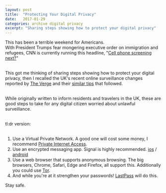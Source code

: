 ```yaml
---
layout: post
title:  "Protecting Your Digital Privacy"
date:   2017-01-29
categories: archive digital privacy
excerpt: "Sharing steps showing how to protect your digital privacy"
---
```


This has been a terrible weekend for Americans.     
With President Trumps fear mongering executive order on immigration and refugees, CNN is currently running this headline, "[Cell phone screening next?](https://www.cnn.com/2017/01/29/politics/donald-trump-immigrant-policy-social-media-contacts/index.html)"<br/><br/>    

This got me thinking of sharing steps showing how to protect your digital privacy, then I recalled the UK's recent online surveillance changes reported by [The Verge](https://www.theverge.com/2016/11/23/13718768/uk-surveillance-laws-explained-investigatory-powers-bill) and their [similar tips](https://www.theverge.com/2016/11/25/13746042/uk-surveillance-bill-private-browsing-online)  that followed. <br/><br/>    

While originally written to inform residents and travelers in the UK, these are good steps to take for any digital citizen worried about unlawful surveillance.<br/><br/>    

tl:dr version:<br/><br/>


1.   Use a Virtual Private Network. A good one will cost some money, I recommend [Private Internet Access](https://www.privateinternetaccess.com/).
2.   Use an encrypted messaging app. Signal is highly recommended.   [ios](https://itunes.apple.com/us/app/signal-private-messenger/id874139669?mt=8) / [android](https://play.google.com/store/apps/details?id=org.thoughtcrime.securesms&hl=en)
3.   Use a web browser that supports anonymous browsing. The big browsers, Chrome, Safari, Edge and Firefox, all support this. Additionally you could use [Tor](https://www.torproject.org/projects/torbrowser.html).
4.   And while you're at it strengthen your passwords! [LastPass](https://www.lastpass.com/) will do this.

Stay safe.
